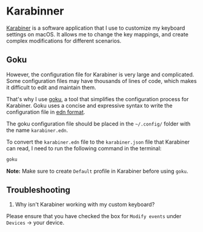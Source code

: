 # Karabinner

[Karabiner](https://karabiner-elements.pqrs.org/) is a software application that I use to customize my keyboard settings on macOS. It allows me to change the key mappings, and create complex modifications for different scenarios.

## Goku

However, the configuration file for Karabiner is very large and complicated. Some configuration files may have thousands of lines of code, which makes it difficult to edit and maintain them.


That's why I use [goku](https://github.com/yqrashawn/GokuRakuJoudo), a tool that simplifies the configuration process for Karabiner. Goku uses a concise and expressive syntax to write the configuration file in [edn format](https://github.com/edn-format/edn).

The goku configuration file should be placed in the `~/.config/` folder with the name `karabiner.edn`.

To convert the `karabiner.edn` file to the `karabiner.json` file that Karabiner can read, I need to run the following command in the terminal:

```sh
goku
```

**Note:** Make sure to create `Default` profile in Karabiner before using `goku`.

## Troubleshooting

1. Why isn't Karabiner working with my custom keyboard?

Please ensure that you have checked the box for `Modify events` under `Devices` -> your device.
